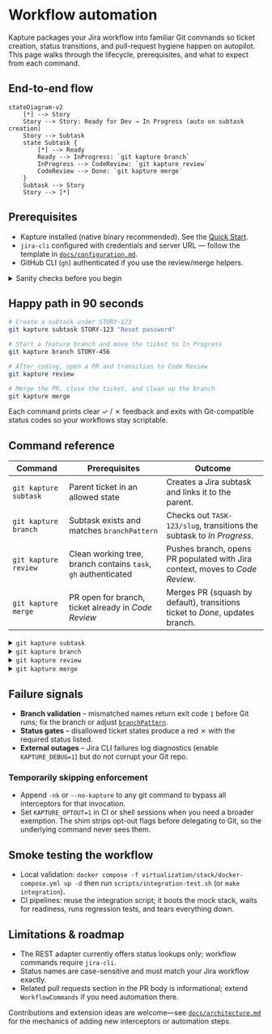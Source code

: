 # Workflow automation

Kapture packages your Jira workflow into familiar Git commands so ticket creation, status transitions, and pull-request
hygiene happen on autopilot. This page walks through the lifecycle, prerequisites, and what to expect from each command.

## End-to-end flow

```mermaid
stateDiagram-v2
    [*] --> Story
    Story --> Story: Ready for Dev → In Progress (auto on subtask creation)
    Story --> Subtask
    state Subtask {
        [*] --> Ready
        Ready --> InProgress: `git kapture branch`
        InProgress --> CodeReview: `git kapture review`
        CodeReview --> Done: `git kapture merge`
    }
    Subtask --> Story
    Story --> [*]
```

## Prerequisites

- Kapture installed (native binary recommended). See the [Quick Start](../README.md#try-it-in-five-minutes).
- `jira-cli` configured with credentials and server URL — follow the template in
  [`docs/configuration.md`](configuration.md#external-integrations).
- GitHub CLI (`gh`) authenticated if you use the review/merge helpers.

<details>
<summary>Sanity checks before you begin</summary>

```bash
# Confirm the shim resolves Git correctly
git kapture status
# Ensure Jira CLI is reachable
jira version
# Authenticate GitHub CLI if needed
gh auth status
```

</details>

## Happy path in 90 seconds

```bash
# Create a subtask under STORY-123
git kapture subtask STORY-123 "Reset password"

# Start a feature branch and move the ticket to In Progress
git kapture branch STORY-456

# After coding, open a PR and transition to Code Review
git kapture review

# Merge the PR, close the ticket, and clean up the branch
git kapture merge
```

Each command prints clear ✓ / ✗ feedback and exits with Git-compatible status codes so your workflows stay scriptable.

## Command reference

| Command                 | Prerequisites                                                       | Outcome                                                                      |
|-------------------------|---------------------------------------------------------------------|-----------------------------------------------------------------------------|
| `git kapture subtask`   | Parent ticket in an allowed state                                   | Creates a Jira subtask and links it to the parent.                          |
| `git kapture branch`    | Subtask exists and matches `branchPattern`                          | Checks out `TASK-123/slug`, transitions the subtask to *In Progress*.       |
| `git kapture review`    | Clean working tree, branch contains `task`, `gh` authenticated      | Pushes branch, opens PR populated with Jira context, moves to *Code Review*.|
| `git kapture merge`     | PR open for branch, ticket already in *Code Review*                 | Merges PR (squash by default), transitions ticket to *Done*, updates branch.|

<details>
<summary><code>git kapture subtask</code></summary>

```bash
$ git kapture subtask STORY-123 "Reset password"
✓ Created subtask: STORY-456
```

- Validates the parent ticket status before creation.
- Returns the new subtask key on stdout so you can export it in scripts.

</details>

<details>
<summary><code>git kapture branch</code></summary>

```bash
$ git kapture branch STORY-456
✓ Branch created: STORY-456/dev
✓ Subtask STORY-456 → In Progress
```

- Enforces your configured `branchPattern`.
- Leaves the new branch checked out and ready for commits.

</details>

<details>
<summary><code>git kapture review</code></summary>

```bash
$ git kapture review
✓ Pull request created
✓ Subtask STORY-456 → Code Review
```

- Uses GitHub CLI under the hood; customise templates via `.github/PULL_REQUEST_TEMPLATE`. 
- Attaches Jira metadata as collapsible sections in the PR body.

</details>

<details>
<summary><code>git kapture merge</code></summary>

```bash
$ git kapture merge
✓ Pull request merged
✓ Subtask STORY-456 → Done
```

- Performs a squash merge and deletes the remote branch when possible.
- Emits a warning rather than failing if Jira transitions are rejected.

</details>

## Failure signals

- **Branch validation** – mismatched names return exit code `1` before Git runs; fix the branch or adjust
  [`branchPattern`](configuration.md#branch-pattern--naming).
- **Status gates** – disallowed ticket states produce a red ✗ with the required status listed.
- **External outages** – Jira CLI failures log diagnostics (enable `KAPTURE_DEBUG=1`) but do not corrupt your Git repo.

### Temporarily skipping enforcement

- Append `-nk` or `--no-kapture` to any git command to bypass all interceptors for that invocation.
- Set `KAPTURE_OPTOUT=1` in CI or shell sessions when you need a broader exemption. The shim strips opt-out flags before
  delegating to Git, so the underlying command never sees them.

## Smoke testing the workflow

- Local validation: `docker compose -f virtualization/stack/docker-compose.yml up -d` then run
  `scripts/integration-test.sh` (or `make integration`).
- CI pipelines: reuse the integration script; it boots the mock stack, waits for readiness, runs regression tests, and
  tears everything down.

## Limitations & roadmap

- The REST adapter currently offers status lookups only; workflow commands require `jira-cli`.
- Status names are case-sensitive and must match your Jira workflow exactly.
- Related pull requests section in the PR body is informational; extend `WorkflowCommands` if you need automation there.

Contributions and extension ideas are welcome—see [`docs/architecture.md`](architecture.md#extending-the-pipeline) for the
mechanics of adding new interceptors or automation steps.
